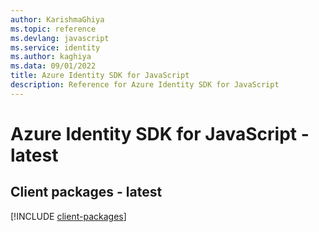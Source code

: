 ```yaml
---
author: KarishmaGhiya
ms.topic: reference
ms.devlang: javascript
ms.service: identity
ms.author: kaghiya
ms.data: 09/01/2022
title: Azure Identity SDK for JavaScript
description: Reference for Azure Identity SDK for JavaScript
---
```

# Azure Identity SDK for JavaScript - latest

## Client packages - latest
[!INCLUDE [client-packages](identity-client-index.md)]